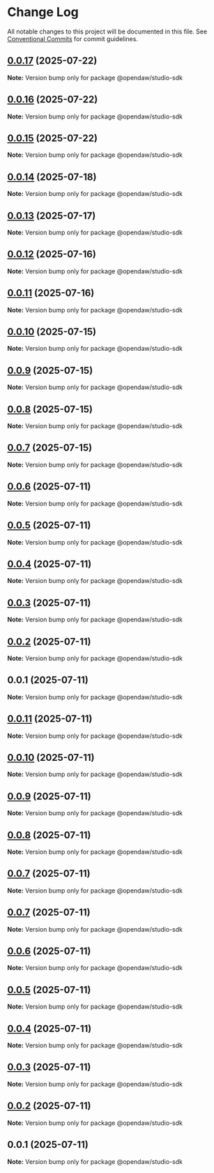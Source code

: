 # Change Log

All notable changes to this project will be documented in this file.
See [Conventional Commits](https://conventionalcommits.org) for commit guidelines.

## [0.0.17](https://github.com/andremichelle/opendaw/compare/@opendaw/studio-sdk@0.0.16...@opendaw/studio-sdk@0.0.17) (2025-07-22)

**Note:** Version bump only for package @opendaw/studio-sdk

## [0.0.16](https://github.com/andremichelle/opendaw/compare/@opendaw/studio-sdk@0.0.15...@opendaw/studio-sdk@0.0.16) (2025-07-22)

**Note:** Version bump only for package @opendaw/studio-sdk

## [0.0.15](https://github.com/andremichelle/opendaw/compare/@opendaw/studio-sdk@0.0.14...@opendaw/studio-sdk@0.0.15) (2025-07-22)

**Note:** Version bump only for package @opendaw/studio-sdk

## [0.0.14](https://github.com/andremichelle/opendaw/compare/@opendaw/studio-sdk@0.0.13...@opendaw/studio-sdk@0.0.14) (2025-07-18)

**Note:** Version bump only for package @opendaw/studio-sdk

## [0.0.13](https://github.com/andremichelle/opendaw/compare/@opendaw/studio-sdk@0.0.12...@opendaw/studio-sdk@0.0.13) (2025-07-17)

**Note:** Version bump only for package @opendaw/studio-sdk

## [0.0.12](https://github.com/andremichelle/opendaw/compare/@opendaw/studio-sdk@0.0.11...@opendaw/studio-sdk@0.0.12) (2025-07-16)

**Note:** Version bump only for package @opendaw/studio-sdk

## [0.0.11](https://github.com/andremichelle/opendaw/compare/@opendaw/studio-sdk@0.0.10...@opendaw/studio-sdk@0.0.11) (2025-07-16)

**Note:** Version bump only for package @opendaw/studio-sdk

## [0.0.10](https://github.com/andremichelle/opendaw/compare/@opendaw/studio-sdk@0.0.9...@opendaw/studio-sdk@0.0.10) (2025-07-15)

**Note:** Version bump only for package @opendaw/studio-sdk

## [0.0.9](https://github.com/andremichelle/opendaw/compare/@opendaw/studio-sdk@0.0.8...@opendaw/studio-sdk@0.0.9) (2025-07-15)

**Note:** Version bump only for package @opendaw/studio-sdk

## [0.0.8](https://github.com/andremichelle/opendaw/compare/@opendaw/studio-sdk@0.0.7...@opendaw/studio-sdk@0.0.8) (2025-07-15)

**Note:** Version bump only for package @opendaw/studio-sdk

## [0.0.7](https://github.com/andremichelle/opendaw/compare/@opendaw/studio-sdk@0.0.6...@opendaw/studio-sdk@0.0.7) (2025-07-15)

**Note:** Version bump only for package @opendaw/studio-sdk

## [0.0.6](https://github.com/andremichelle/opendaw/compare/@opendaw/studio-sdk@0.0.5...@opendaw/studio-sdk@0.0.6) (2025-07-11)

**Note:** Version bump only for package @opendaw/studio-sdk

## [0.0.5](https://github.com/andremichelle/opendaw/compare/@opendaw/studio-sdk@0.0.4...@opendaw/studio-sdk@0.0.5) (2025-07-11)

**Note:** Version bump only for package @opendaw/studio-sdk

## [0.0.4](https://github.com/andremichelle/opendaw/compare/@opendaw/studio-sdk@0.0.3...@opendaw/studio-sdk@0.0.4) (2025-07-11)

**Note:** Version bump only for package @opendaw/studio-sdk

## [0.0.3](https://github.com/andremichelle/opendaw/compare/@opendaw/studio-sdk@0.0.2...@opendaw/studio-sdk@0.0.3) (2025-07-11)

**Note:** Version bump only for package @opendaw/studio-sdk

## [0.0.2](https://github.com/andremichelle/opendaw/compare/@opendaw/studio-sdk@0.0.1...@opendaw/studio-sdk@0.0.2) (2025-07-11)

**Note:** Version bump only for package @opendaw/studio-sdk

## 0.0.1 (2025-07-11)

**Note:** Version bump only for package @opendaw/studio-sdk

## [0.0.11](https://github.com/andremichelle/opendaw/compare/@opendaw/studio-sdk@0.0.10...@opendaw/studio-sdk@0.0.11) (2025-07-11)

**Note:** Version bump only for package @opendaw/studio-sdk

## [0.0.10](https://github.com/andremichelle/opendaw/compare/@opendaw/studio-sdk@0.0.9...@opendaw/studio-sdk@0.0.10) (2025-07-11)

**Note:** Version bump only for package @opendaw/studio-sdk

## [0.0.9](https://github.com/andremichelle/opendaw/compare/@opendaw/studio-sdk@0.0.8...@opendaw/studio-sdk@0.0.9) (2025-07-11)

**Note:** Version bump only for package @opendaw/studio-sdk

## [0.0.8](https://github.com/andremichelle/opendaw/compare/@opendaw/studio-sdk@0.0.7...@opendaw/studio-sdk@0.0.8) (2025-07-11)

**Note:** Version bump only for package @opendaw/studio-sdk

## [0.0.7](https://github.com/andremichelle/opendaw/compare/@opendaw/studio-sdk@0.0.7...@opendaw/studio-sdk@0.0.7) (2025-07-11)

**Note:** Version bump only for package @opendaw/studio-sdk

## [0.0.7](https://github.com/andremichelle/opendaw/compare/@opendaw/studio-sdk@0.0.6...@opendaw/studio-sdk@0.0.7) (2025-07-11)

**Note:** Version bump only for package @opendaw/studio-sdk

## [0.0.6](https://github.com/andremichelle/opendaw/compare/@opendaw/studio-sdk@0.0.5...@opendaw/studio-sdk@0.0.6) (2025-07-11)

**Note:** Version bump only for package @opendaw/studio-sdk

## [0.0.5](https://github.com/andremichelle/opendaw/compare/@opendaw/studio-sdk@0.0.4...@opendaw/studio-sdk@0.0.5) (2025-07-11)

**Note:** Version bump only for package @opendaw/studio-sdk

## [0.0.4](https://github.com/andremichelle/opendaw/compare/@opendaw/studio-sdk@0.0.3...@opendaw/studio-sdk@0.0.4) (2025-07-11)

**Note:** Version bump only for package @opendaw/studio-sdk

## [0.0.3](https://github.com/andremichelle/opendaw/compare/@opendaw/studio-sdk@0.0.2...@opendaw/studio-sdk@0.0.3) (2025-07-11)

**Note:** Version bump only for package @opendaw/studio-sdk

## [0.0.2](https://github.com/andremichelle/opendaw/compare/@opendaw/studio-sdk@0.0.1...@opendaw/studio-sdk@0.0.2) (2025-07-11)

**Note:** Version bump only for package @opendaw/studio-sdk

## 0.0.1 (2025-07-11)

**Note:** Version bump only for package @opendaw/studio-sdk

